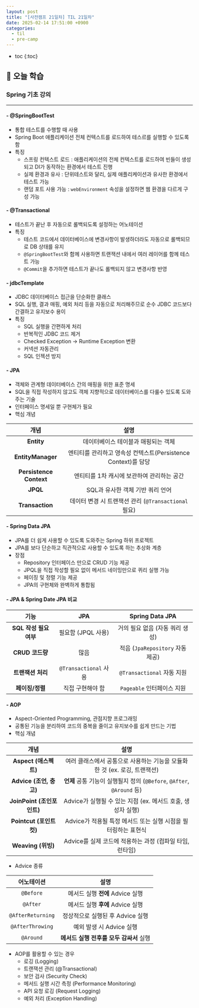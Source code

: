 ```yaml
---
layout: post
title: "[사전캠프 21일차] TIL 21일차"
date: 2025-02-14 17:51:00 +0900
categories: 
  - til
  - pre-camp
---
```


* toc
{:toc}

## 📖 오늘 학습
### Spring 기초 강의

<!-- <h4> 📃 </h4> -->

---

#### - @SpringBootTest
- 통합 테스트를 수행할 때 사용
- Spring Boot 애플리케이션 전체 컨텍스트를 로드하여 테스르를 실행할 수 있도록 함
- 특징
  - 스프링 컨텍스트 로드 : 애플리케이션의 전체 컨텍스트를 로드하여 빈들이 생성되고 DI가 동작하는 환경에서 테스트 진행
  - 실제 환경과 유사 : 단위테스트와 달리, 실제 애플리케이션과 유사한 환경에서 테스트 가능
  - 랜덤 포트 사용 가능 : `webEnvironment` 속성을 설정하면 웹 환경을 다르게 구성 가능

#### - @Transactional
- 테스트가 끝난 후 자동으로 롤백되도록 설정하는 어노테이션
- 특징
  - 테스트 코드에서 데이터베이스에 변경사항이 발생하더라도 자동으로 롤백되므로 DB 상태를 유지
  - `@SpringBootTest`와 함께 사용하면 트랜잭션 내에서 여러 레이어를 함께 테스트 가능
  - `@Commit`을 추가하면 테스트가 끝나도 롤백되지 않고 변경사항 반영

#### - jdbcTemplate
- JDBC 데이터베이스 접근을 단순화한 클래스
- SQL 실행, 결과 매핑, 예외 처리 등을 자동으로 처리해주므로 순수 JDBC 코드보다 간결하고 유지보수 용이
- 특징
  - SQL 실행을 간편하게 처리
  - 반복적인 JDBC 코드 제거
  - Checked Exception -> Runtime Exception 변환
  - 커넥션 자동관리
  - SQL 인젝션 방지

#### - JPA
- 객체와 관계형 데이터베이스 간의 매핑을 위한 표준 명세
- SQL을 직접 작성하지 않고도 객체 지향적으로 데이터베이스를 다룰수 있도록 도와주는 기술
- 인터페이스 명세일 뿐 구현체가 필요
- 핵심 개념

|          개념           |                             설명                              |
| :---------------------: | :-----------------------------------------------------------: |
|       **Entity**        |              데이터베이스 테이블과 매핑되는 객체              |
|    **EntityManager**    | 엔티티를 관리하고 영속성 컨텍스트(Persistence Context)를 담당 |
| **Persistence Context** |          엔티티를 1차 캐시에 보관하여 관리하는 공간           |
|        **JPQL**         |               SQL과 유사한 객체 기반 쿼리 언어                |
|     **Transaction**     |     데이터 변경 시 트랜잭션 관리 (`@Transactional` 필요)      |

#### - Spring Data JPA
- JPA를 더 쉽게 사용할 수 있도록 도와주는 Spring 하위 프로젝트
- JPA를 보다 단순하고 직관적으로 사용할 수 있도록 하는 추상화 계층
- 장점
  - Repository 인터페이스 만으로 CRUD 기능 제공
  - JPQL을 직접 작성할 필요 없이 메서드 네이밍만으로 퀴리 실행 가능
  - 페이징 및 정렬 기능 제공
  - JPA의 구현체와 완벽하게 통합됨
  
#### - JPA & Spring Date JPA 비교

|          기능          |          JPA          |         Spring Data JPA          |
| :--------------------: | :-------------------: | :------------------------------: |
| **SQL 작성 필요 여부** |  필요함 (JPQL 사용)   | 거의 필요 없음 (자동 쿼리 생성)  |
|    **CRUD 코드량**     |         많음          | 적음 (`JpaRepository` 자동 제공) |
|   **트랜잭션 처리**    | `@Transactional` 사용 |    `@Transactional` 자동 지원    |
|    **페이징/정렬**     |   직접 구현해야 함    |    `Pageable` 인터페이스 지원    |

#### - AOP
- Aspect-Oriented Programming, 관점지향 프로그래밍
- 공통된 기능을 분리하여 코드의 중복을 줄이고 유지보수를 쉽게 만드는 기법
- 핵심 개념

|            개념            |                                   설명                                    |
| :------------------------: | :-----------------------------------------------------------------------: |
|   **Aspect (애스펙트)**    | 여러 클래스에서 공통으로 사용하는 기능을 모듈화한 것 (ex. 로깅, 트랜잭션) |
|  **Advice (조언, 충고)**   |  **언제** 공통 기능이 실행될지 정의 (`@Before`, `@After`, `@Around` 등)   |
| **JoinPoint (조인포인트)** |        Advice가 실행될 수 있는 지점 (ex. 메서드 호출, 생성자 실행)        |
|  **Pointcut (포인트컷)**   |      Advice가 적용될 특정 메서드 또는 실행 시점을 필터링하는 표현식       |
|     **Weaving (위빙)**     |         Advice를 실제 코드에 적용하는 과정 (컴파일 타임, 런타임)          |

- Advice 종류

|    어노테이션     |                  설명                   |
| :---------------: | :-------------------------------------: |
|     `@Before`     |    메서드 실행 **전에** Advice 실행     |
|     `@After`      |    메서드 실행 **후에** Advice 실행     |
| `@AfterReturning` |    정상적으로 실행된 후 Advice 실행     |
| `@AfterThrowing`  |        예외 발생 시 Advice 실행         |
|     `@Around`     | **메서드 실행 전후를 모두 감싸서** 실행 |

- AOP를 활용할 수 있는 경우
  - 로깅 (Logging)
  - 트랜잭션 관리 (@Transactional)
  - 보안 검사 (Security Check)
  - 메서드 실행 시간 측정 (Performance Monitoring)
  - API 요청 로깅 (Request Logging)
  - 예외 처리 (Exception Handling)

<!-- --- -->

<!-- <h2> 💬 </h2> -->

<!-- <h4>  </h4> -->
